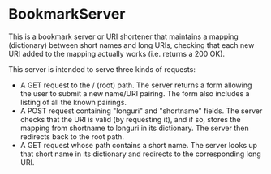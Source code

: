 # BookmarkServer

This is a bookmark server or URI shortener that maintains a mapping (dictionary)
between short names and long URIs, checking that each new URI added to the
mapping actually works (i.e. returns a 200 OK).

This server is intended to serve three kinds of requests:

- A GET request to the / (root) path. The server returns a form allowing
  the user to submit a new name/URI pairing. The form also includes a
  listing of all the known pairings.
- A POST request containing "longuri" and "shortname" fields. The server
  checks that the URI is valid (by requesting it), and if so, stores the
  mapping from shortname to longuri in its dictionary. The server then
  redirects back to the root path.
- A GET request whose path contains a short name. The server looks up
  that short name in its dictionary and redirects to the corresponding
  long URI.
